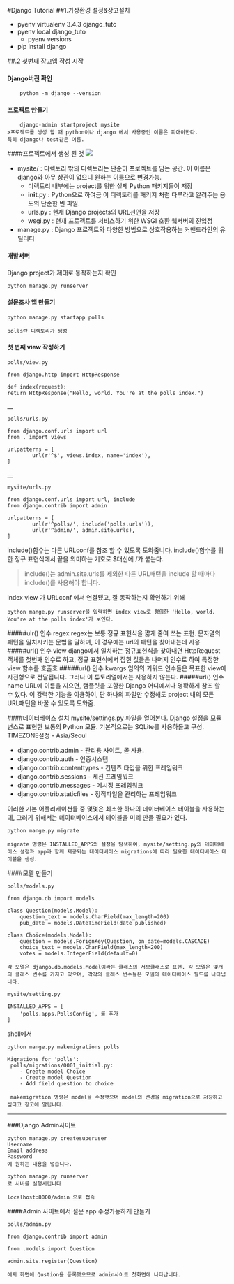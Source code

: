 #Django Tutorial
##1.가상환경 설정&장고설치
* pyenv virtualenv 3.4.3 django_tuto
* pyenv local django_tuto
	* pyenv versions
* pip install django

##.2 첫번째 장고앱 작성 시작
#### Django버전 확인

		pythom -m django --version
	
#### 프로젝트 만들기

		django-admin startproject mysite
	>프로젝트를 생성 할 때 python이나 django 에서 사용중인 이름은 피애야한다.
	특히 django나 test같은 이름.


####프로젝트에서 생성 된 것
![](/home/hong/projects/django/django_tutorial/study/django_tree.png) 

* mysite/ : 디렉토리 밖의 디렉토리는 단순히 프로젝트를 담는 공간. 이 이름은 django와 아무 상관이 없으니 원하는 이름으로 변경가능.
	* 디렉토리 내부에는 project를 위한 실제 Python 패키지들이 저장
	* __init__.py : Python으로 하여금 이 디렉토리를 패키지 처럼 다루라고 알려주는 용도의 단순한 빈 파일.
	* urls.py : 현재 Django projects의 URL선언을 저장
	* wsgi.py : 현재 프로젝트를 서비스하기 위한 WSGI 호환 웹서버의 진입점
* manage.py : Django 프로젝트와 다양한 방법으로 상호작용하는 커맨드라인의 유틸리티

#### 개발서버
Django project가 제대로 동작하는지 확인

	python manage.py runserver

#### 설문조사 앱 만들기

	python manage.py startapp polls
	
	polls란 디렉토리가 생성

#### 첫 번째 view 작성하기
	polls/view.py
	
	from django.http import HttpResponse
	
	def index(request):
	return HttpResponse("Hello, world. You're at the polls index.")
__	
	
	polls/urls.py
	
	from django.conf.urls import url
	from . import views

	urlpatterns = [
    		url(r'^$', views.index, name='index'),
	]
__
	
	mysite/urls.py
	
	from django.conf.urls import url, include
	from django.contrib import admin

	urlpatterns = [
    		url(r'^polls/', include('polls.urls')),
    		url(r'^admin/', admin.site.urls),
	]

include()함수는 다른 URLconf를 참조 할 수 있도록 도와줍니다. include()함수를 위한 정규 표현식에서 끝을 의미하는 기호로 $대신에 /가 붙는다.
> include()는 admin.site.urls를 제외한 다른 URL패턴을 include 할 때마다 include()를 사용해야 합니다.

index view 가 URLconf 에서 연결됐고, 잘 동작하는지 확인하기 위해
	
	python mange.py runserver을 입력하면 index view로 정의한 'Hello, world. You're at the polls index'가 보인다.
	
#####ulr() 인수 regex
regex는 보통 정규 표현식을 짧게 줄여 쓰는 표현. 문자열의 패턴을 일치시키는 문법을 말하며, 이 경우에는 url의 패턴을 찾아내는데 사용
#####url() 인수 view
django에서 일치하는 정규표현식을 찾아내면 HttpRequest 객체를 첫번째 인수로 하고, 정규 표현식에서 잡힌 값들은 나머지 인수로 하여 특정한 view 함수를 호출호
#####url() 인수 kwargs
임의의 키워드 인수들은 목표한 view에 사전형으로 전달됩니다. 그러나 이 튜토리얼에서는 사용하지 않는다.
#####url() 인수 name
URL에 이름을 지으면, 탬플릿을 포함한 Django 어디에서나 명확하게 참조 할 수 있다. 이 강력한 기능을 이용하여, 단 하나의 파일만 수정해도 project 내의 모든 URL패턴을 바꿀 수 있도록 도와줌.

####데이터베이스 설치
mysite/settings.py 파일을 열어본다. Django 설정을 모듈 변스로 표현한 보통의 Python 모듈.
기본적으로는 SQLite를 사용하돌고 구성.
TIMEZONE설정 - Asia/Seoul

* django.contrib.admin - 관리용 사이트, 곧 사용.
* django.contrib.auth - 인증시스템
* django.contrib.contenttypes - 컨텐츠 타입을 위한 프레임워크
* django.contrib.sessions - 세션 프레임워크
* django.contrib.messages - 메시징 프레임워크
* django.contrib.staticfiles - 정적파일을 관리하는 프레임워크 

이러한 기본 어플리케이션들 중 몇몇은 최소한 하나의 데이터베이스 테이블을 사용하는데, 그러기 위해서는 데이터베이스에서 테이블을 미리 만들 필요가 있다.

	python mange.py migrate
	
	migrate 명령은 INSTALLED_APPS의 설정을 탐색하여, mysite/setting.py의 데이터베이스 설정과 app과 함께 제공되는 데이터베이스 migrations에 따라 필요한 데이터베이스 테이블을 생성.
	
####모델 만들기

	polls/models.py
	
	from django.db import models

	class Question(models.Model):
		question_text = models.CharField(max_length=200)
		pub_date = models.DateTimeField(date published)

	class Choice(models.Model):
		question = models.ForignKey(Question, on_date=models.CASCADE)
		choice_text = models.CharField(max_length=200)
		votes = models.IntegerField(default=0)
	
	각 모델은 django.db.models.Model이라는 클래스의 서브클래스로 표현. 각 모델은 몇개의 클래스 변수를 가지고 있으며, 각각의 클래스 변수들은 모델의 데이터베이스 필드를 나타냅니다.
	
	mysite/setting.py 
	
	INSTALLED_APPS = [
		'polls.apps.PollsConfig', 를 추가
	]
	
shell에서
	
	python mange.py makemigrations polls
	
	Migrations for 'polls':
 	 polls/migrations/0001_initial.py:
 	 	- Create model Choice
 	 	- Create model Question
 	 	- Add field question to choice
 	 
 	 makemigration 명령은 model을 수정햇으며 model의 변경을 migration으로 저장하고 싶다고 장고에 알립니다.


<hr>
###Django Admin사이트
 
 	python manage.py createsuperuser
	Username
	Email address
	Password
	에 원하는 내용을 넣습니다.
	
	python manage.py runserver
	로 서버를 실행시킵니다
	
	localhost:8000/admin 으로 접속
	
####Admin 사이트에서 설문 app 수정가능하게 만들기

	polls/admin.py
	
	from django.contrib import admin
	
	from .models import Question
	
	admin.site.register(Question)
	
	에지 화면에 Qustion을 등록했으므로 admin사이트 첫화면에 나타납니다.